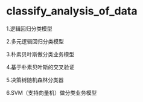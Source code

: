 # classify_analysis_of_data

1.逻辑回归分类模型

2.多元逻辑回归分类模型

3.朴素贝叶斯做分类业务模型

4.基于朴素贝叶斯的交叉验证

5.决策树随机森林分类器

6.SVM（支持向量机）做分类业务模型
